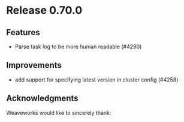 # Release 0.70.0

## Features

- Parse task log to be more human readable (#4290)

## Improvements

- add support for specifying latest version in cluster config (#4258)

## Acknowledgments
Weaveworks would like to sincerely thank:
